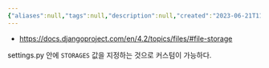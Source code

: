 ```yaml
---
{"aliases":null,"tags":null,"description":null,"created":"2023-06-21T11:49:24","updated":"2023-07-15T21:33:04","title":"File storage {django}","dg-publish":true,"permalink":"/docs/File storage {django}/","dgPassFrontmatter":true}
---
```


- https://docs.djangoproject.com/en/4.2/topics/files/#file-storage

settings.py 안에 `STORAGES` 값을 지정하는 것으로 커스텀이 가능하다.
